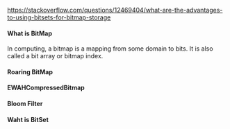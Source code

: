 https://stackoverflow.com/questions/12469404/what-are-the-advantages-to-using-bitsets-for-bitmap-storage
#### What is BitMap
In computing, a bitmap is a mapping from some domain to bits. It is also called a bit array or bitmap index.

#### Roaring BitMap
#### EWAHCompressedBitmap
#### Bloom Filter
#### Waht is BitSet
